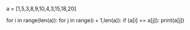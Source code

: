  a = [1,5,3,8,9,10,4,3,15,18,20]

for i in range(len(a)):
    for j in range(i + 1,len(a)):
        if (a[i] == a[j]):
            print(a[j])

